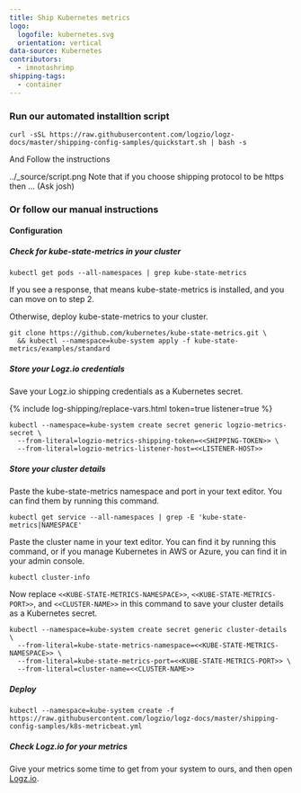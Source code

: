 ```yaml
---
title: Ship Kubernetes metrics
logo:
  logofile: kubernetes.svg
  orientation: vertical
data-source: Kubernetes
contributors:
  - imnotashrimp
shipping-tags:
  - container
---
```

### Run our automated installtion script

```shell
curl -sSL https://raw.githubusercontent.com/logzio/logz-docs/master/shipping-config-samples/quickstart.sh | bash -s
```
And Follow the instructions

 <img>../_source/script.png</img>
 Note that if you choose shipping protocol to be https then ... (Ask josh)

### Or follow our manual instructions

#### Configuration

<div class="tasklist">

##### Check for kube-state-metrics in your cluster

```shell
kubectl get pods --all-namespaces | grep kube-state-metrics
```

If you see a response,
that means kube-state-metrics is installed,
and you can move on to step 2.

Otherwise, deploy kube-state-metrics to your cluster.

```shell
git clone https://github.com/kubernetes/kube-state-metrics.git \
  && kubectl --namespace=kube-system apply -f kube-state-metrics/examples/standard
```

##### Store your Logz.io credentials

Save your Logz.io shipping credentials as a Kubernetes secret.

{% include log-shipping/replace-vars.html token=true listener=true %}

```shell
kubectl --namespace=kube-system create secret generic logzio-metrics-secret \
  --from-literal=logzio-metrics-shipping-token=<<SHIPPING-TOKEN>> \
  --from-literal=logzio-metrics-listener-host=<<LISTENER-HOST>>
```

##### Store your cluster details

Paste the kube-state-metrics namespace and port in your text editor.
You can find them by running this command.

```shell
kubectl get service --all-namespaces | grep -E 'kube-state-metrics|NAMESPACE'
```

Paste the cluster name in your text editor.
You can find it by running this command,
or if you manage Kubernetes in AWS or Azure,
you can find it in your admin console.

```shell
kubectl cluster-info
```

Now replace `<<KUBE-STATE-METRICS-NAMESPACE>>`, `<<KUBE-STATE-METRICS-PORT>>`, and `<<CLUSTER-NAME>>` in this command to save your cluster details as a Kubernetes secret.

```shell
kubectl --namespace=kube-system create secret generic cluster-details \
  --from-literal=kube-state-metrics-namespace=<<KUBE-STATE-METRICS-NAMESPACE>> \
  --from-literal=kube-state-metrics-port=<<KUBE-STATE-METRICS-PORT>> \
  --from-literal=cluster-name=<<CLUSTER-NAME>>
```

##### Deploy

```shell
kubectl --namespace=kube-system create -f https://raw.githubusercontent.com/logzio/logz-docs/master/shipping-config-samples/k8s-metricbeat.yml
```

##### Check Logz.io for your metrics

Give your metrics some time to get from your system to ours,
and then open [Logz.io](https://app.logz.io/).

</div>
